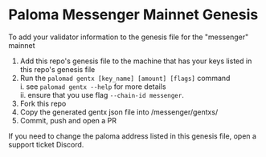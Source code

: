# Paloma Messenger Mainnet Genesis 

To add your validator information to the genesis file for the "messenger" mainnet

1. Add this repo's genesis file to the machine that has your keys listed in this repo's genesis file
2. Run the `palomad gentx [key_name] [amount] [flags]` command     
    i. see `palomad gentx --help` for more details    
    ii. ensure that you use flag `--chain-id messenger`.    
3. Fork this repo 
4. Copy the generated gentx json file into <REPO-PATH>/messenger/gentxs/
5. Commit, push and open a PR


If you need to change the paloma address listed in this genesis file, open a support ticket Discord.
